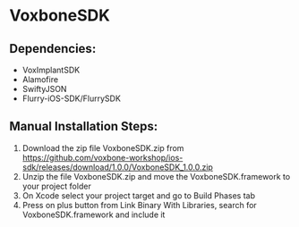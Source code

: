 # VoxboneSDK

## Dependencies:

* VoxImplantSDK
* Alamofire
* SwiftyJSON
* Flurry-iOS-SDK/FlurrySDK

## Manual Installation Steps:

1. Download the zip file VoxboneSDK.zip from https://github.com/voxbone-workshop/ios-sdk/releases/download/1.0.0/VoxboneSDK_1.0.0.zip
2. Unzip the file VoxboneSDK.zip and move the VoxboneSDK.framework to your project folder
3. On Xcode select your project target and go to Build Phases tab
4. Press on plus button from Link Binary With Libraries, search for VoxboneSDK.framework and include it
